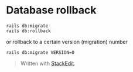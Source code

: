 # Database rollback

```
rails db:migrate
rails db:rollback
```

or rollback to a certain version (migration) number

```
rails db:migrate VERSION=0
```


> Written with [StackEdit](https://stackedit.io/).
<!--stackedit_data:
eyJoaXN0b3J5IjpbLTU5ODgzNDYxXX0=
-->